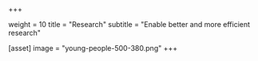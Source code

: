  +++

weight = 10
title = "Research"
subtitle = "Enable better and more efficient research"

[asset]
image = "young-people-500-380.png"
+++
